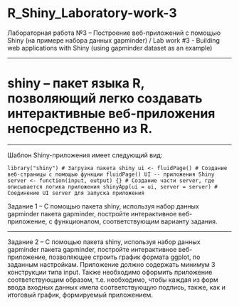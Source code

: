 # R_Shiny_Laboratory-work-3
Лабораторная работа №3 – Построение веб-приложений с помощью Shiny (на примере набора данных gapminder) / Lab work #3 - Building web applications with Shiny (using gapminder dataset as an example)
_________________________________________________________________________________________________________________________________________________________________________________________________________________________________________________________________________________
# shiny – пакет языка R, позволяющий легко создавать интерактивные веб-приложения непосредственно из R.
_________________________________________________________________________________________________________________________________________________________________________________________________________________________________________________________________________________

Шаблон Shiny-приложения имеет следующий вид:

`library("shiny") # Загрузка пакета shiny
ui <- fluidPage() # Создание веб-страницы с помощью функции fluidPage() UI -- приложения Shiny
server <- function(input, output) {} # Создание части server, где описывается логика приложения
shinyApp(ui = ui, server = server) # Соединение UI server для запуска приложения`

Задание 1 – С помощью пакета shiny, используя набор данных gapminder пакета gapminder, постройте интерактивное веб-приложение, с функционалом, соответствующим варианту задания.
_________________________________________________________________________________________________________________________________________________________________________________________________________________________________________________________________________________
Задание 2 – С помощью пакета shiny, используя набор данных gapminder пакета gapminder, постройте интерактивное веб-приложение, позволяющее строить график формата ggplot, по заданным настройкам. Приложение должно содержать минимум 3 конструкции типа input. Также необходимо оформить приложение соответствующим образом, т.е. необходимо, чтобы каждая из форм ввода входных данных имела соответствующую подпись, также, как и итоговый график, формируемый приложением.

